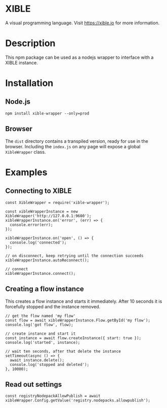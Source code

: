 # XIBLE
A visual programming language. Visit <https://xible.io> for more information.

# Description
This npm package can be used as a nodejs wrapper to interface with a XIBLE instance.

# Installation

## Node.js
<pre><code>npm install xible-wrapper --only=prod</code></pre>

## Browser
The `dist` directory contains a transpiled version, ready for use in the browser. Including the `index.js` on any page will expose a global `XibleWrapper` class.

# Examples

## Connecting to XIBLE
<pre><code>const XibleWrapper = require('xible-wrapper');

const xibleWrapperInstance = new XibleWrapper('http://127.0.0.1:9600');
xibleWrapperInstance.on('error', (err) => {
  console.error(err);
});

xibleWrapperInstance.on('open', () => {
  console.log('connected');
});

// on disconnect, keep retrying until the connection succeeds
xibleWrapperInstance.autoReconnect();

// connect
xibleWrapperInstance.connect();
</code></pre>

## Creating a flow instance
This creates a flow instance and starts it immediately. After 10 seconds it is forcefully stopped and the instance removed.
<pre><code>// get the flow named 'my flow'
const flow = await xibleWrapperInstance.Flow.getById('my flow');
console.log('got flow', flow);

// create instance and start it
const instance = await flow.createInstance({ start: true });
console.log('started', instance);

// wait ten seconds, after that delete the instance
setTimeout(async () => {
  await instance.delete();
  console.log('stopped and deleted');
}, 10000);</code></pre>

## Read out settings
<pre><code>const registryNodepackAllowPublish = await xibleWrapper.Config.getValue('registry.nodepacks.allowpublish');
</code></pre>